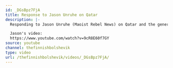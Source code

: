 ```yaml
---
id: _DGsBpz7FjA
title: Response to Jason Unruhe on Qatar
description: |-
  Responding to Jason Unruhe (Maoist Rebel News) on Qatar and the general topic of Third Worldism.

  Jason's video:
  https://www.youtube.com/watch?v=9cR8E60f7GY
source: youtube
channel: thefinnishbolshevik
type: video
url: /thefinnishbolshevik/videos/_DGsBpz7FjA/
---
```

